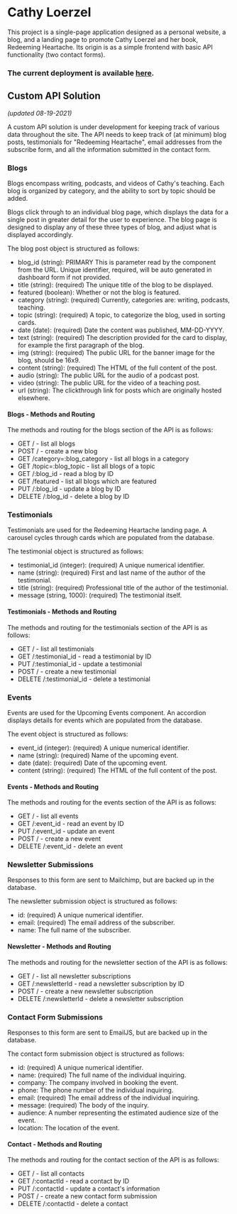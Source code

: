 # Cathy Loerzel

This project is a single-page application designed as a personal website, a blog, and a landing page to promote Cathy Loerzel and her book, Redeeming Heartache. Its origin is as a simple frontend with basic API functionality (two contact forms).

### The current deployment is available [here](https://cathy-loerzel-client.herokuapp.com/).

## Custom API Solution

*(updated 08-19-2021)*

A custom API solution is under development for keeping track of various data throughout the site. The API needs to keep track of (at minimum) blog posts, testimonials for "Redeeming Heartache", email addresses from the subscribe form, and all the information submitted in the contact form.

### Blogs

Blogs encompass writing, podcasts, and videos of Cathy's teaching. Each blog is organized by category, and the ability to sort by topic should be added.

Blogs click through to an individual blog page, which displays the data for a single post in greater detail for the user to experience. The blog page is designed to display any of these three types of blog, and adjust what is displayed accordingly.

The blog post object is structured as follows:

- blog_id (string): PRIMARY This is parameter read by the component from the URL. Unique identifier, required, will be auto generated in dashboard form if not provided.
- title (string): (required) The unique title of the blog to be displayed.
- featured (boolean): Whether or not the blog is featured.
- category (string): (required) Currently, categories are: writing, podcasts, teaching.
- topic (string): (required) A topic, to categorize the blog, used in sorting cards.
- date (date): (required) Date the content was published, MM-DD-YYYY.
- text (string): (required) The description provided for the card to display, for example the first paragraph of the blog.
- img (string): (required) The public URL for the banner image for the blog, should be 16x9.
- content (string): (required) The HTML of the full content of the post.
- audio (string): The public URL for the audio of a podcast post.
- video (string): The public URL for the video of a teaching post.
- url (string): The clickthrough link for posts which are originally hosted elsewhere.

#### Blogs - Methods and Routing

The methods and routing for the blogs section of the API is as follows:

- GET / - list all blogs
- POST / - create a new blog
- GET /category=:blog_category - list all blogs in a category
- GET /topic=:blog_topic - list all blogs of a topic
- GET /:blog_id - read a blog by ID
- GET /featured - list all blogs which are featured
- PUT /:blog_id - update a blog by ID
- DELETE /:blog_id - delete a blog by ID

### Testimonials

Testimonials are used for the Redeeming Heartache landing page. A carousel cycles through cards which are populated from the database.

The testimonial object is structured as follows:

- testimonial_id (integer): (required) A unique numerical identifier.
- name (string): (required) First and last name of the author of the testimonial.
- title (string): (required) Professional title of the author of the testimonial.
- message (string, 1000): (required) The testimonial itself.

#### Testimonials - Methods and Routing

The methods and routing for the testimonials section of the API is as follows:

- GET / - list all testimonials
- GET /:testimonial_id - read a testimonial by ID
- PUT /:testimonial_id - update a testimonial
- POST / - create a new testimonial
- DELETE /:testimonial_id - delete a testimonial

### Events

Events are used for the Upcoming Events component. An accordion displays details for events which are populated from the database.

The event object is structured as follows:

- event_id (integer): (required) A unique numerical identifier.
- name (string): (required) Name of the upcoming event.
- date (date): (required) Date of the upcoming event.
- content (string): (required) The HTML of the full content of the post.

#### Events - Methods and Routing

The methods and routing for the events section of the API is as follows:

- GET / - list all events
- GET /:event_id - read an event by ID
- PUT /:event_id - update an event
- POST / - create a new event
- DELETE /:event_id - delete an event

### Newsletter Submissions

Responses to this form are sent to Mailchimp, but are backed up in the database.

The newsletter submission object is structured as follows:

- id: (required) A unique numerical identifier.
- email: (required) The email address of the subscriber.
- name: The full name of the subscriber.

#### Newsletter - Methods and Routing

The methods and routing for the newsletter section of the API is as follows:

- GET / - list all newsletter subscriptions
- GET /:newsletterId - read a newsletter subscription by ID
- POST / - create a new newsletter subscription
- DELETE /:newsletterId - delete a newsletter subscription

### Contact Form Submissions

Responses to this form are sent to EmailJS, but are backed up in the database.

The contact form submission object is structured as follows:

- id: (required) A unique numerical identifier.
- name: (required) The full name of the individual inquiring.
- company: The company involved in booking the event.
- phone: The phone number of the individual inquiring.
- email: (required) The email address of the individual inquiring.
- message: (required) The body of the inquiry.
- audience: A number representing the estimated audience size of the event.
- location: The location of the event.

#### Contact - Methods and Routing

The methods and routing for the contact section of the API is as follows:

- GET / - list all contacts
- GET /:contactId - read a contact by ID
- PUT /:contactId - update a contact's information
- POST / - create a new contact form submission
- DELETE /:contactId - delete a contact